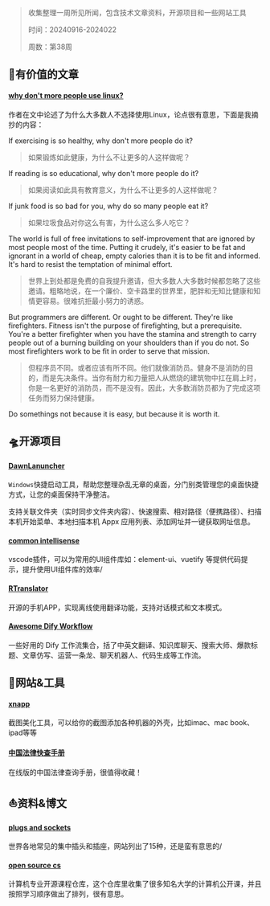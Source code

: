 > 收集整理一周所见所闻，包含技术文章资料，开源项目和一些网站工具
>
> 时间：20240916-2024022
>
> 周数：第38周



## 📜有价值的文章

#### [why don't more people use linux?](https://world.hey.com/dhh/why-don-t-more-people-use-linux-33b75f53)

作者在文中论述了为什么大多数人不选择使用Linux，论点很有意思，下面是我摘抄的内容：

If exercising is so healthy, why don't more people do it?

> 如果锻炼如此健康，为什么不让更多的人这样做呢？

If reading is so educational, why don't more people do it?

> 如果阅读如此具有教育意义，为什么不让更多的人这样做呢？

If junk food is so bad for you, why do so many people eat it?

> 如果垃圾食品对你这么有害，为什么这么多人吃它？


The world is full of free invitations to self-improvement that are ignored by most people most of the time. Putting it crudely, it's easier to be fat and ignorant in a world of cheap, empty calories than it is to be fit and informed. It's hard to resist the temptation of minimal effort.

> 世界上到处都是免费的自我提升邀请，但大多数人大多数时候都忽略了这些邀请。粗略地说，在一个廉价、空卡路里的世界里，肥胖和无知比健康和知情更容易。很难抗拒最小努力的诱惑。


But programmers are different. Or ought to be different. They're like firefighters. Fitness isn't the purpose of firefighting, but a prerequisite. You're a better firefighter when you have the stamina and strength to carry people out of a burning building on your shoulders than if you do not. So most firefighters work to be fit in order to serve that mission.

> 但程序员不同。或者应该有所不同。他们就像消防员。健身不是消防的目的，而是先决条件。当你有耐力和力量把人从燃烧的建筑物中扛在肩上时，你是一名更好的消防员，而不是没有。因此，大多数消防员都为了完成这项任务而努力保持健康。

Do somethings not because it is easy, but because it is worth it.



## 🛸开源项目

#### [DawnLanuncher](https://github.com/fanchenio/DawnLauncher)

`Windows`快捷启动工具，帮助您整理杂乱无章的桌面，分门别类管理您的桌面快捷方式，让您的桌面保持干净整洁。

支持关联文件夹（实时同步文件夹内容）、快速搜索、相对路径（便携路径）、扫描本机开始菜单、本地扫描本机 Appx 应用列表、添加网址并一键获取网址信息。

#### [common intellisense](https://github.com/Simon-He95/common-intellisense)

vscode插件，可以为常用的UI组件库如：element-ui、vuetify 等提供代码提示，提升使用UI组件库的效率/

#### [RTranslator](https://github.com/niedev/RTranslator)

开源的手机APP，实现离线使用翻译功能，支持对话模式和文本模式。

#### [Awesome Dify Workflow](https://github.com/svcvit/Awesome-Dify-Workflow)

一些好用的 Dify 工作流集合，括了中英文翻译、知识库聊天、搜索大师、爆款标题、文章仿写、运营一条龙、聊天机器人、代码生成等工作流。



## 🚀网站&工具

#### [xnapp](https://xnapper.com/app)

截图美化工具，可以给你的截图添加各种机器的外壳，比如imac、mac book、ipad等等

#### [中国法律快查手册](https://lawrefbook.github.io/)

在线版的中国法律查询手册，很值得收藏！



## ⛵资料&博文

#### [plugs and sockets](https://www.worldstandards.eu/electricity/plugs-and-sockets/)

世界各地常见的集中插头和插座，网站列出了15种，还是蛮有意思的/

#### [open source cs](https://github.com/ForrestKnight/open-source-cs)

计算机专业开源课程仓库，这个仓库里收集了很多知名大学的计算机公开课，并且按照学习顺序做出了排列，很有意思。